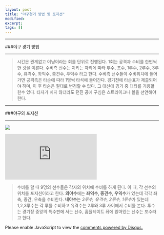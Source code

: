 ```yaml
---
layout: post
title: "야구경기 방법 및 포지션" 
modified:
excerpt:
tags: []
---
```



------------------------------------------

###야구 경기 방법

------------------------------------------


> 시간은 관계없고 이닝이라는 회를 단위로 진행된다. 1회는 공격과 수비를 한번씩 한 것을 이른다. 수비측 선수는 지키는 자리에 따라 투수, 포수, 1루수, 2루수, 3루수, 유격수, 좌익수, 중견수, 우익수 라고 한다. 수비측 선수들이 수비위치에 들어가면 공격측은 타순에 따라 1명씩 타석에 들어간다. 경기전에 타순표가 제출되어야 하며, 이 후 타순은 절대로 변경할 수 없다. 그 대신에 경기 중 대타를 기용할 한수 있다. 타자가 치지 않더라도 던진 공에 구심은 스트라이크나 볼을 선언해야 한다.


---------------------------------------------------

###야구의 포지션

----------------------------------------------------

![](http://postfiles15.naver.net/20141001_206/calibre5_1412139851143e6oqU_JPEG/%BE%DF%B1%B8_%B1%D4%C4%A2_%B8%EE_%B0%B3%B8%B8_%BC%F7%C1%F6%C7%D8%B5%CE%B8%E9_%C1%F1%B0%C5%BF%EE_%BD%C3%C3%BB_%B0%A1%B4%C9888.jpg?type=w1)


![](http://imgdb.kilho.net/down.php?pk=1994219)


>수비를 할 때 9명의 선수들은 각자의 위치에 수비를 하게 된다. 이 때, 각 선수의 위치를 포지션이라고 한다. **외야수**에는 **좌익수, 중견수, 우익수**가 있는데 각각 좌측, 중간, 우측을 수비한다. **내야수**는 *3루수, 유격수, 2루수, 1루수*가 있는데 1,2,3루수는 각 루를 수비하고 유격수는 2루와 3루 사이에서 수비를 본다. 투수는 경기장 중앙의 특수판에 서는 선수, 홈플레이트 뒤에 앉아있는 선수는 포수라고 한다.



<div id="disqus_thread"></div>
<script type="text/javascript">
    /* * * CONFIGURATION VARIABLES * * */
    var disqus_shortname = 'utuutu';
    
    /* * * DON'T EDIT BELOW THIS LINE * * */
    (function() {
        var dsq = document.createElement('script'); dsq.type = 'text/javascript'; dsq.async = true;
        dsq.src = '//' + disqus_shortname + '.disqus.com/embed.js';
        (document.getElementsByTagName('head')[0] || document.getElementsByTagName('body')[0]).appendChild(dsq);
    })();
</script>
<noscript>Please enable JavaScript to view the <a href="https://disqus.com/?ref_noscript" rel="nofollow">comments powered by Disqus.</a></noscript>





